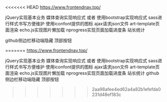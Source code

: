 <<<<<<< HEAD
https://www.frontendnav.top/

jQuery实现基本业务
媒体查询实现响应式 或者 使用bootstrap实现响应式
sass进行样式书写方便维护
使用iconfont提供的图标
ajax请求json文件
art-template页面渲染
echo.js实现图片懒加载
nprogress实现页面加载进度条
站长统计

github侧边栏移动端隐藏
顶部按钮



=======
https://www.frontendnav.top/

jQuery实现基本业务
媒体查询实现响应式 或者 使用bootstrap实现响应式
sass进行样式书写方便维护
使用iconfont提供的图标
ajax请求json文件
art-template页面渲染
echo.js实现图片懒加载
nprogress实现页面加载进度条
站长统计
github侧边栏移动端隐藏
顶部按钮
>>>>>>> 2aa98afee4ed62a4a82b1efefda0231d48ef183c
